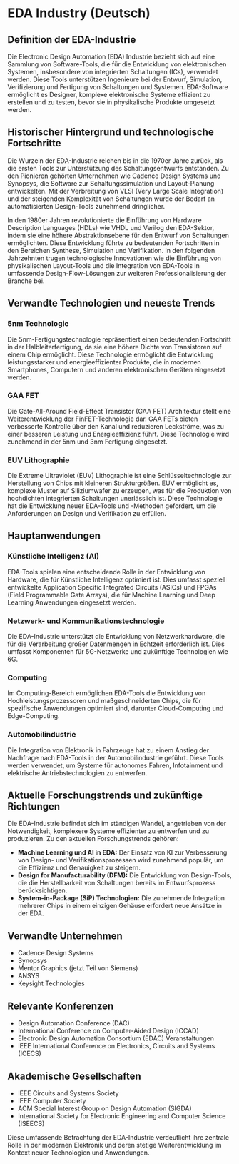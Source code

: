 # EDA Industry (Deutsch)

## Definition der EDA-Industrie

Die Electronic Design Automation (EDA) Industrie bezieht sich auf eine Sammlung von Software-Tools, die für die Entwicklung von elektronischen Systemen, insbesondere von integrierten Schaltungen (ICs), verwendet werden. Diese Tools unterstützen Ingenieure bei der Entwurf, Simulation, Verifizierung und Fertigung von Schaltungen und Systemen. EDA-Software ermöglicht es Designer, komplexe elektronische Systeme effizient zu erstellen und zu testen, bevor sie in physikalische Produkte umgesetzt werden.

## Historischer Hintergrund und technologische Fortschritte

Die Wurzeln der EDA-Industrie reichen bis in die 1970er Jahre zurück, als die ersten Tools zur Unterstützung des Schaltungsentwurfs entstanden. Zu den Pionieren gehörten Unternehmen wie Cadence Design Systems und Synopsys, die Software zur Schaltungssimulation und Layout-Planung entwickelten. Mit der Verbreitung von VLSI (Very Large Scale Integration) und der steigenden Komplexität von Schaltungen wurde der Bedarf an automatisierten Design-Tools zunehmend dringlicher.

In den 1980er Jahren revolutionierte die Einführung von Hardware Description Languages (HDLs) wie VHDL und Verilog den EDA-Sektor, indem sie eine höhere Abstraktionsebene für den Entwurf von Schaltungen ermöglichten. Diese Entwicklung führte zu bedeutenden Fortschritten in den Bereichen Synthese, Simulation und Verifikation. In den folgenden Jahrzehnten trugen technologische Innovationen wie die Einführung von physikalischen Layout-Tools und die Integration von EDA-Tools in umfassende Design-Flow-Lösungen zur weiteren Professionalisierung der Branche bei.

## Verwandte Technologien und neueste Trends

### 5nm Technologie

Die 5nm-Fertigungstechnologie repräsentiert einen bedeutenden Fortschritt in der Halbleiterfertigung, da sie eine höhere Dichte von Transistoren auf einem Chip ermöglicht. Diese Technologie ermöglicht die Entwicklung leistungsstarker und energieeffizienter Produkte, die in modernen Smartphones, Computern und anderen elektronischen Geräten eingesetzt werden.

### GAA FET

Die Gate-All-Around Field-Effect Transistor (GAA FET) Architektur stellt eine Weiterentwicklung der FinFET-Technologie dar. GAA FETs bieten verbesserte Kontrolle über den Kanal und reduzieren Leckströme, was zu einer besseren Leistung und Energieeffizienz führt. Diese Technologie wird zunehmend in der 5nm und 3nm Fertigung eingesetzt.

### EUV Lithographie

Die Extreme Ultraviolet (EUV) Lithographie ist eine Schlüsseltechnologie zur Herstellung von Chips mit kleineren Strukturgrößen. EUV ermöglicht es, komplexe Muster auf Siliziumwafer zu erzeugen, was für die Produktion von hochdichten integrierten Schaltungen unerlässlich ist. Diese Technologie hat die Entwicklung neuer EDA-Tools und -Methoden gefordert, um die Anforderungen an Design und Verifikation zu erfüllen.

## Hauptanwendungen

### Künstliche Intelligenz (AI)

EDA-Tools spielen eine entscheidende Rolle in der Entwicklung von Hardware, die für Künstliche Intelligenz optimiert ist. Dies umfasst speziell entwickelte Application Specific Integrated Circuits (ASICs) und FPGAs (Field Programmable Gate Arrays), die für Machine Learning und Deep Learning Anwendungen eingesetzt werden.

### Netzwerk- und Kommunikationstechnologie

Die EDA-Industrie unterstützt die Entwicklung von Netzwerkhardware, die für die Verarbeitung großer Datenmengen in Echtzeit erforderlich ist. Dies umfasst Komponenten für 5G-Netzwerke und zukünftige Technologien wie 6G.

### Computing

Im Computing-Bereich ermöglichen EDA-Tools die Entwicklung von Hochleistungsprozessoren und maßgeschneiderten Chips, die für spezifische Anwendungen optimiert sind, darunter Cloud-Computing und Edge-Computing.

### Automobilindustrie

Die Integration von Elektronik in Fahrzeuge hat zu einem Anstieg der Nachfrage nach EDA-Tools in der Automobilindustrie geführt. Diese Tools werden verwendet, um Systeme für autonomes Fahren, Infotainment und elektrische Antriebstechnologien zu entwerfen.

## Aktuelle Forschungstrends und zukünftige Richtungen

Die EDA-Industrie befindet sich im ständigen Wandel, angetrieben von der Notwendigkeit, komplexere Systeme effizienter zu entwerfen und zu produzieren. Zu den aktuellen Forschungstrends gehören:

- **Machine Learning und AI in EDA:** Der Einsatz von KI zur Verbesserung von Design- und Verifikationsprozessen wird zunehmend populär, um die Effizienz und Genauigkeit zu steigern.
- **Design for Manufacturability (DFM):** Die Entwicklung von Design-Tools, die die Herstellbarkeit von Schaltungen bereits im Entwurfsprozess berücksichtigen.
- **System-in-Package (SiP) Technologien:** Die zunehmende Integration mehrerer Chips in einem einzigen Gehäuse erfordert neue Ansätze in der EDA.

## Verwandte Unternehmen

- Cadence Design Systems
- Synopsys
- Mentor Graphics (jetzt Teil von Siemens)
- ANSYS
- Keysight Technologies

## Relevante Konferenzen

- Design Automation Conference (DAC)
- International Conference on Computer-Aided Design (ICCAD)
- Electronic Design Automation Consortium (EDAC) Veranstaltungen
- IEEE International Conference on Electronics, Circuits and Systems (ICECS)

## Akademische Gesellschaften

- IEEE Circuits and Systems Society
- IEEE Computer Society
- ACM Special Interest Group on Design Automation (SIGDA)
- International Society for Electronic Engineering and Computer Science (ISEECS)

Diese umfassende Betrachtung der EDA-Industrie verdeutlicht ihre zentrale Rolle in der modernen Elektronik und deren stetige Weiterentwicklung im Kontext neuer Technologien und Anwendungen.
